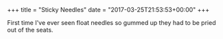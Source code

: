 +++
title = "Sticky Needles"
date = "2017-03-25T21:53:53+00:00"
+++

First time I've ever seen float needles so gummed up they had to be pried out of the seats.
			